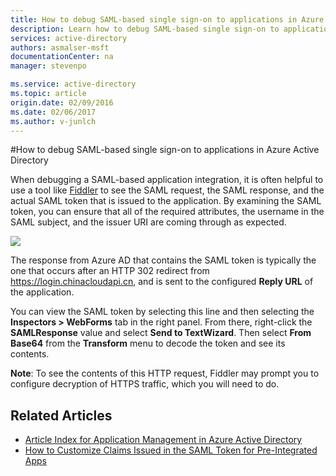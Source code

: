 ```yaml
---
title: How to debug SAML-based single sign-on to applications in Azure Active Directory | Azure
description: Learn how to debug SAML-based single sign-on to applications in Azure Active Directory 
services: active-directory
authors: asmalser-msft
documentationCenter: na
manager: stevenpo

ms.service: active-directory
ms.topic: article
origin.date: 02/09/2016
ms.date: 02/06/2017
ms.author: v-junlch
---
```


#How to debug SAML-based single sign-on to applications in Azure Active Directory

When debugging a SAML-based application integration, it is often helpful to use a tool like [Fiddler](http://www.telerik.com/fiddler) to see the SAML request, the SAML response, and the actual SAML token that is issued to the application. By examining the SAML token, you can ensure that all of the required attributes, the username in the SAML subject, and the issuer URI are coming through as expected.

![][1]

The response from Azure AD that contains the SAML token is typically the one that occurs after an HTTP 302 redirect from https://login.chinacloudapi.cn, and is sent to the configured **Reply URL** of the application. 

You can view the SAML token by selecting this line and then selecting the **Inspectors > WebForms** tab in the right panel. From there, right-click the **SAMLResponse** value and select **Send to TextWizard**. Then select **From Base64** from the **Transform** menu to decode the token and see its contents.

**Note**: To see the contents of this HTTP request, Fiddler may prompt you to configure decryption of HTTPS traffic, which you will need to do.

## Related Articles

- [Article Index for Application Management in Azure Active Directory](../active-directory-apps-index.md)
- [How to Customize Claims Issued in the SAML Token for Pre-Integrated Apps](./active-directory-saml-claims-customization.md)

<!--Image references-->
[1]: ./media/active-directory-saml-debugging/fiddler.png
